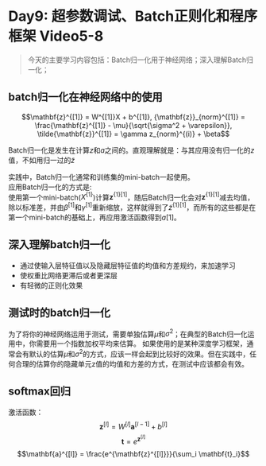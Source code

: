 # Day9: 超参数调试、Batch正则化和程序框架 Video5-8
> 今天的主要学习内容包括：Batch归一化用于神经网络；深入理解Batch归一化； 
## batch归一化在神经网络中的使用
$$\mathbf{z}^{[1]} = W^{[1]}X + b^{[1]}, {\mathbf{z}}_{norm}^{[1]} = \frac{\mathbf{z}^{[1]} - \mu}{\sqrt{\sigma^2 + \varepsilon}}, \tilde{\mathbf{z}}^{[1]} = \gamma z_{norm}^{(i)} + \beta$$

Batch归一化是发生在计算$z$和$a$之间的。直观理解就是：与其应用没有归一化的$z$值，不如用归一过的$\tilde{z}$

实践中，Batch归一化通常和训练集的mini-batch一起使用。  
应用Batch归一化的方式是:  
使用第一个mini-batch($X^{\{1\}}$)计算$\mathbf{z}^{\{1\}[1]}$，随后Batch归一化会对$\mathbf{z}^{\{1\}[1]}$减去均值，除以标准差，并由$\beta^{[1]}$和$\gamma^{[1]}$重新缩放，这样就得到了$\tilde{z}^{\{1\}[1]}$，而所有的这些都是在第一个mini-batch的基础上，再应用激活函数得到$a[1]$。

## 深入理解batch归一化
- 通过使输入层特征值以及隐藏层特征值的均值和方差规约，来加速学习
- 使权重比网络更滞后或者更深层
- 有轻微的正则化效果
## 测试时的batch归一化
为了将你的神经网络运用于测试，需要单独估算$μ$和$\sigma^2$；在典型的Batch归一化运用中，你需要用一个指数加权平均来估算。
如果使用的是某种深度学习框架，通常会有默认的估算$μ$和$\sigma^2$的方式，应该一样会起到比较好的效果。但在实践中，任何合理的估算你的隐藏单元z值的均值和方差的方式，在测试中应该都会有效。

## softmax回归
激活函数：  
$$\mathbf{z}^{[l]} = W^{[l]} \mathbf{a}^{[l-1]} + b^{[l]}$$
$$\mathbf{t} = e^{\mathbf{z}^{[l]}}$$
$$\mathbf{a}^{[l]} = \frac{e^{\mathbf{z}^{[l]}}}{\sum_i \mathbf{t}_i}$$



